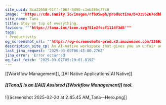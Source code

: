 ```yaml
---
site_uuid: 8ca22658-91ff-406f-8490-c3eb386c77c0
image: ""https://cdn.sanity.io/images/rfb95wph/production/b431962e7edbbce94c0e98ce6c0194a02db77d79-1920x1080.png?w=1200&fm=jpg""
site_name: Tana
title: Stay on top of everything.
favicon: ""'https://tana.inc/icon.svg?51e2fccf1114f3d5'""
tags:
- Productivity
og_screenshot_url: ""https://og-screenshots-prod.s3.amazonaws.com/1366x768/80/false/74aa7ae062590aab0e6698026a4374dbd1b9c631b00f8985625688ab5c05966a.jpeg""
description_site_cp: An AI-native workspace that gives you an unfair advantage.
last_jina_request: '2025-03-09T06:45:00.276Z'
jina_error: 'Error occurred'
og_last_fetch: '2025-03-07T05:19:01.819Z'
---
```

[[Workflow Management]], [[AI Native Applications|AI Native]]

##### [[Tana]] is an [[AI]] Assisted [[Workflow Management]] tool.
![[Screenshot 2025-02-20 at 2.45.45 AM_Tana--Hero.png]]

